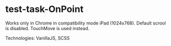 # test-task-OnPoint
Works only in Chrome in compatibility mode iPad (1024x768).
Default scrool is disabled. TouchMove is used instead.

Technologies:
VanillaJS, SCSS
